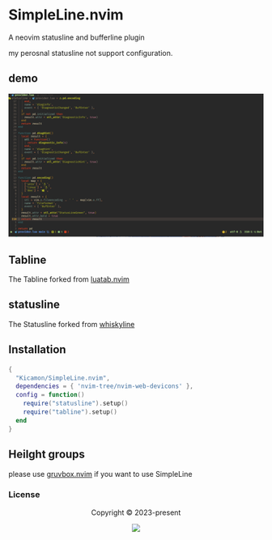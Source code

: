 # SimpleLine.nvim
A neovim statusline and bufferline plugin

my perosnal statusline not support configuration.

## demo
![demo](Demo.png)

## Tabline
The Tabline forked from [luatab.nvim](https://github.com/alvarosevilla95/luatab.nvim)

## statusline
The Statusline forked from [whiskyline](https://github.com/nvimdev/whiskyline.nvim)

## Installation
```lua
{
  "Kicamon/SimpleLine.nvim",
  dependencies = { 'nvim-tree/nvim-web-devicons' },
  config = function()
    require("statusline").setup()
    require("tabline").setup()
  end
}
```

## Heilght groups
please use [gruvbox.nvim](https://github.com/Kicamon/gruvbox.nvim) if you want to use SimpleLine

### License
<p align="center">
  Copyright &copy; 2023-present
</p>
<p align="center">
  <a href="https://github.com/glepnir/nvim/blob/master/LICENSE"
    ><img
      src="https://img.shields.io/static/v1.svg?style=for-the-badge&label=License&message=MIT&logoColor=d9e0ee&colorA=282a36&colorB=c678dd"
  /></a>
</p>
